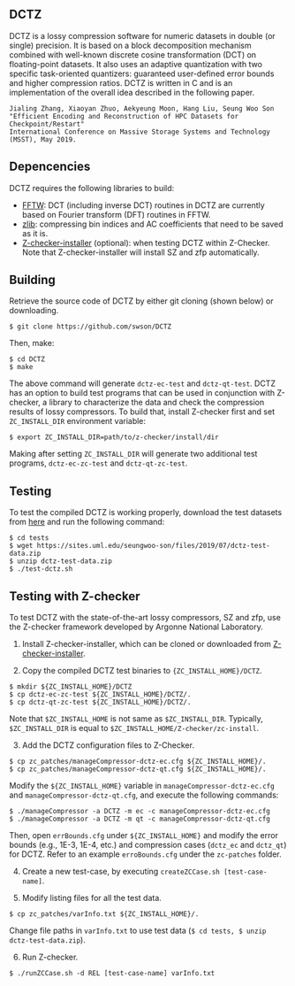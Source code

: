 ## DCTZ

DCTZ is a lossy compression software for numeric datasets in double (or single) precision. It is based on a block decomposition mechanism combined with well-known discrete cosine transformation (DCT) on floating-point datasets. It also uses an adaptive quantization with two specific task-oriented quantizers: guaranteed user-defined error bounds and higher compression ratios. DCTZ is written in C and is an implementation of the overall idea described in the following paper.

````
Jialing Zhang, Xiaoyan Zhuo, Aekyeung Moon, Hang Liu, Seung Woo Son
"Efficient Encoding and Reconstruction of HPC Datasets for Checkpoint/Restart"
International Conference on Massive Storage Systems and Technology (MSST), May 2019.
````

## Depencencies

DCTZ requires the following libraries to build:
- [FFTW](http://www.fftw.org/): DCT (including inverse DCT) routines in DCTZ are currently based on Fourier transform (DFT) routines in FFTW.
- [zlib](https://www.zlib.net/): compressing bin indices and AC coefficients that need to be saved as it is.
- [Z-checker-installer](https://github.com/CODARcode/z-checker-installer) (optional): when testing DCTZ within Z-Checker. Note that Z-checker-installer will install SZ and zfp automatically. 

## Building 
Retrieve the source code of DCTZ by either git cloning (shown below) or downloading.
````
$ git clone https://github.com/swson/DCTZ
````

Then, make:
```
$ cd DCTZ
$ make
```

The above command will generate `dctz-ec-test` and `dctz-qt-test`. DCTZ has an option to build test programs that can be used in conjunction with Z-checker, a library to characterize the data and check the compression results of lossy compressors. To build that, install Z-checker first and set `ZC_INSTALL_DIR` environment variable:
````
$ export ZC_INSTALL_DIR=path/to/z-checker/install/dir
````

Making after setting `ZC_INSTALL_DIR` will generate two additional test programs, `dctz-ec-zc-test` and `dctz-qt-zc-test`. 

## Testing

To test the compiled DCTZ is working properly, download the test datasets from [here](https://sites.uml.edu/seungwoo-son/files/2019/07/dctz-test-data.zip) and run the following command:
````
$ cd tests
$ wget https://sites.uml.edu/seungwoo-son/files/2019/07/dctz-test-data.zip
$ unzip dctz-test-data.zip
$ ./test-dctz.sh
````

## Testing with Z-checker
To test DCTZ with the state-of-the-art lossy compressors, SZ and zfp, use the Z-checker framework developed by Argonne National Laboratory.
1. Install Z-checker-installer, which can be cloned or downloaded from
[Z-checker-installer](http://github.com/CODARcode/z-checker-installer).

2. Copy the compiled DCTZ test binaries to `{ZC_INSTALL_HOME}/DCTZ`.
```
$ mkdir ${ZC_INSTALL_HOME}/DCTZ
$ cp dctz-ec-zc-test ${ZC_INSTALL_HOME}/DCTZ/.
$ cp dctz-qt-zc-test ${ZC_INSTALL_HOME}/DCTZ/.
```

Note that `$ZC_INSTALL_HOME` is not same as `$ZC_INSTALL_DIR`. Typically, `$ZC_INSTALL_DIR` is equal to `$ZC_INSTALL_HOME/Z-checker/zc-install`.

3. Add the DCTZ configuration files to Z-Checker.
```
$ cp zc_patches/manageCompressor-dctz-ec.cfg ${ZC_INSTALL_HOME}/.
$ cp zc_patches/manageCompressor-dctz-qt.cfg ${ZC_INSTALL_HOME}/.
```

Modify the `${ZC_INSTALL_HOME}` variable in `manageCompressor-dctz-ec.cfg` and `manageCompressor-dctz-qt.cfg`, and execute the following commands:
```
$ ./manageCompressor -a DCTZ -m ec -c manageCompressor-dctz-ec.cfg
$ ./manageCompressor -a DCTZ -m qt -c manageCompressor-dctz-qt.cfg
```

Then, open `errBounds.cfg` under `${ZC_INSTALL_HOME}` and modify the error bounds (e.g., 1E-3, 1E-4, etc.) and compression cases (`dctz_ec` and `dctz_qt`) for DCTZ. Refer to an example `erroBounds.cfg` under the `zc-patches` folder.


4. Create a new test-case, by executing `createZCCase.sh [test-case-name]`.


5. Modify listing files for all the test data.
```
$ cp zc_patches/varInfo.txt ${ZC_INSTALL_HOME}/.
```

Change file paths in `varInfo.txt` to use test data (`$ cd tests, $ unzip dctz-test-data.zip`).


6. Run Z-checker.
```
$ ./runZCCase.sh -d REL [test-case-name] varInfo.txt
```

